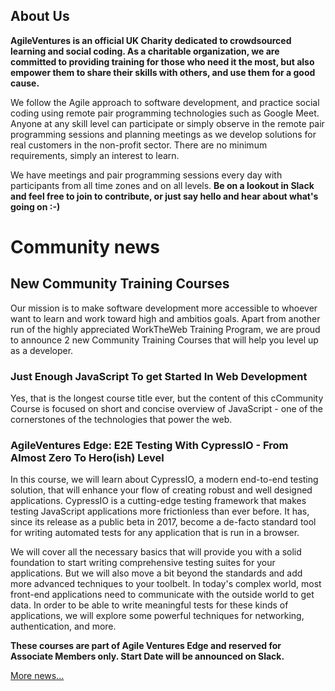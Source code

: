 ## About Us

**AgileVentures is an official UK Charity dedicated to crowdsourced learning and social coding. As a charitable organization, we are committed to providing training for those who need it the most, but also empower them to share their skills with others, and use them for a good cause.** 

We follow the Agile approach to software development, and practice social coding using remote pair programming technologies such as Google Meet. Anyone at any skill level can participate or simply observe in the remote pair programming sessions and planning meetings as we develop solutions for real customers in the non-profit sector. There are no minimum requirements, simply an interest to learn.

We have meetings and pair programming sessions every day with participants from all time zones and on all levels. **Be on a lookout in Slack and feel free to join to contribute, or just say hello and hear about what's going on :-)**

# Community news

## New Community Training Courses

Our mission is to make software development more accessible to whoever want to learn and work toward high and ambitios goals. Apart from another run of the highly appreciated WorkTheWeb Training Program, we are proud to announce 2 new Community Training Courses that will help you level up as a developer.

### Just Enough JavaScript To get Started In Web Development

Yes, that is the longest course title ever, but the content of this cCommunity Course is focused on short and concise overview of JavaScript - one of the cornerstones of the technologies that power the web. 

### AgileVentures Edge: E2E Testing With CypressIO - From Almost Zero To Hero(ish) Level 

In this course, we will learn about CypressIO, a modern end-to-end testing solution, that will enhance your flow of creating robust and well designed applications. CypressIO is a cutting-edge testing framework that makes testing JavaScript applications more frictionless than ever before. It has, since its release as a public beta in 2017, become a de-facto standard tool for writing automated tests for any application that is run in a browser.

We will cover all the necessary basics that will provide you with a solid foundation to start writing comprehensive testing suites for your applications. But we will also move a bit beyond the standards and add more advanced techniques to your toolbelt. In today's complex world, most front-end applications need to communicate with the outside world to get data. In order to be able to write meaningful tests for these kinds of applications, we will explore some powerful techniques for networking, authentication, and more.

**These courses are part of Agile Ventures Edge and reserved for Associate Members only. Start Date will be announced on Slack.**




[More news...](/news)


